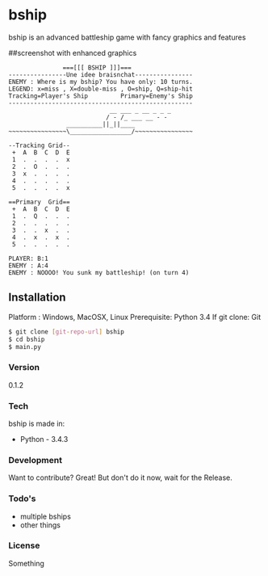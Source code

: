 # bship
bship is an advanced battleship game with fancy graphics and features

##screenshot with enhanced graphics
```
               ===[[[ BSHIP ]]]===
----------------Une idee braisnchat----------------
ENEMY : Where is my bship? You have only: 10 turns.
LEGEND: x=miss , X=double-miss , O=ship, Q=ship-hit
Tracking=Player's Ship         Primary=Enemy's Ship
---------------------------------------------------
                            __ ___ _ __ _ _ _      
                           / - /_ ___ __ - -       
                __________||_||____                
~~~~~~~~~~~~~~~~\_________________/~~~~~~~~~~~~~~~~

--Tracking Grid--
 +  A  B  C  D  E
 1  .  .  .  .  x
 2  .  O  .  .  .
 3  x  .  .  .  .
 4  .  .  .  .  .
 5  .  .  .  .  x

==Primary  Grid==
 +  A  B  C  D  E
 1  .  Q  .  .  .
 2  .  .  .  .  .
 3  .  .  x  .  .
 4  .  x  .  x  .
 5  .  .  .  .  .

PLAYER: B:1
ENEMY : A:4
ENEMY : NOOOO! You sunk my battleship! (on turn 4)
```

## Installation
Platform    : Windows, MacOSX, Linux
Prerequisite: Python 3.4
If git clone: Git

```sh
$ git clone [git-repo-url] bship
$ cd bship
$ main.py
```

### Version
0.1.2

### Tech
bship is made in:

* Python - 3.4.3

### Development
Want to contribute? Great! But don't do it now, wait for the Release.


### Todo's
* multiple bships
* other things

### License
Something
